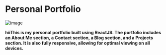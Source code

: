 
<h1> Personal Portfolio </h1>

![image](https://user-images.githubusercontent.com/98485162/225278232-7749b30a-9edf-4060-abbb-bb1efc4ffd9a.png)


**<span style = "red">hii<span>This is my personal portfolio built using ReactJS. The portfolio includes an About Me section, a Contact section, a Blog section, and a Projects section. It is also fully responsive, allowing for optimal viewing on all devices.**





